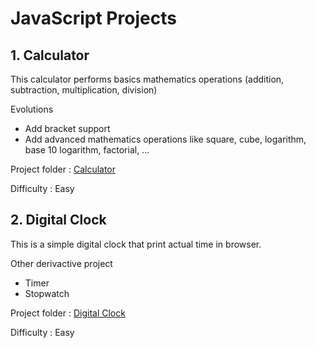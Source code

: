 # JavaScript Projects

## 1. Calculator
This calculator performs basics mathematics operations (addition, subtraction, multiplication, division)

Evolutions
- Add bracket support
- Add advanced mathematics operations like square, cube, logarithm, base 10 logarithm, factorial, ...

Project folder : [Calculator](./calculator)

Difficulty : Easy

## 2. Digital Clock
This is a simple digital clock that print actual time in browser.

Other derivactive project 
- Timer 
- Stopwatch

Project folder : [Digital Clock](./digitalclock/)

Difficulty : Easy